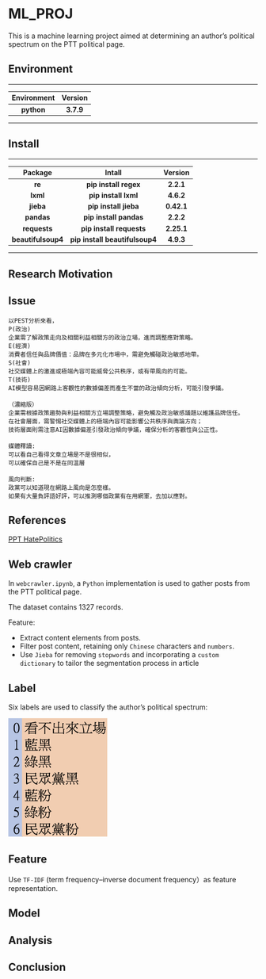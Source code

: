 # ML_PROJ
This is a machine learning project aimed at determining an author’s political spectrum on the PTT political page.
## Environment
---
|**Environment**|**Version**|
|:----:|:--------:|
|**python**|**3.7.9**|
---
## Install
---
|**Package**|**Intall**|**Version**|
|:----:|:--------:|:--------:|
|**re**|**pip install regex**|**2.2.1**|
|**lxml**|**pip install lxml**|**4.6.2**|
|**jieba**|**pip install jieba**|**0.42.1**|
|**pandas**|**pip install pandas**|**2.2.2**|
|**requests**|**pip install requests**|**2.25.1**|
|**beautifulsoup4**|**pip install beautifulsoup4**|**4.9.3**|

---
## Research Motivation 


## Issue
```
以PEST分析來看，
P(政治)
企業需了解政策走向及相關利益相關方的政治立場，進而調整應對策略。
E(經濟)
消費者信任與品牌價值：品牌在多元化市場中，需避免觸碰政治敏感地帶。
S(社會)
社交媒體上的激進或極端內容可能威脅公共秩序，或有帶風向的可能。
T(技術)
AI模型容易因網路上客觀性的數據偏差而產生不當的政治傾向分析，可能引發爭議。

（濃縮版）
企業需根據政策趨勢與利益相關方立場調整策略，避免觸及政治敏感議題以維護品牌信任。
在社會層面，需警惕社交媒體上的極端內容可能影響公共秩序與輿論方向；
技術層面則需注意AI因數據偏差引發政治傾向爭議，確保分析的客觀性與公正性。

媒體釋讀:
可以看自己看得文章立場是不是很相似，
可以確保自己是不是在同溫層

風向判斷:
政黨可以知道現在網路上風向是怎麼樣。
如果有大量負評語好評，可以推測哪個政黨有在用網軍，去加以應對。
```
## References
[PPT HatePolitics](https://www.ptt.cc/bbs/HatePolitics/index.html)	

## Web crawler
In `webcrawler.ipynb`, a `Python` implementation is used to gather posts from the PTT political page.

The dataset contains 1327 records.  

Feature:
- Extract content elements from posts.
- Filter post content, retaining only `Chinese` characters and `numbers`.
- Use `Jieba` for removing `stopwords`  and incorporating a `custom dictionary` to tailor the segmentation process in article
## Label
Six labels are used to classify the author’s political spectrum:

<img src="/img/label.png" alt=" "  width=200px height=240px/>


## Feature
Use `TF-IDF` (term frequency–inverse document frequency）as feature representation.


## Model


## Analysis

## Conclusion
